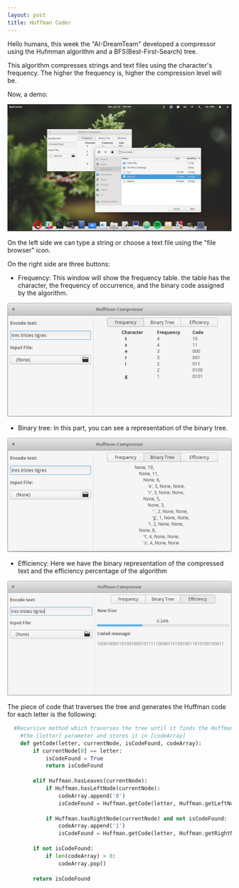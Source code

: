 ```yaml
---
layout: post
title: Huffman Coder
---
```

 
Hello humans, this week the "AI-DreamTeam" developed a compressor using the Hufmman algorithm and a BFS(Best-First-Search) tree. 

This algorithm compresses strings and text files using the character's frequency. The higher the frequency is, higher the compression level will be.

Now, a demo:

<img src="/images/fulls/P02_Huffman2.png" class="fit image">

On the left side we can type a string or choose a text file using the "file browser" icon.

On the right side are three buttons:

  - Frequency:  This window will show the frequency table. the table has the character, 
the frequency of occurrence, and the binary code assigned by the algorithm.

<img src="/images/fulls/P02_Frequency.png" class="fit image">

 - Binary tree:  In this part, you can see a representation of the binary tree.
  
<img src="/images/fulls/P02_Binary_tree.png" class="fit image">

 - Efficiency: Here we have the binary representation of the compressed text and the efficiency percentage of the algorithm
  
<img src="/images/fulls/P02_Efficiency.png" class="fit image">

The piece of code that traverses the tree and generates the Huffman code for each letter is the following:

```python
  #Recursive method which traverses the tree until it finds the Huffman code for
    #the [letter] parameter and stores it in [codeArray]
    def getCode(letter, currentNode, isCodeFound, codeArray):
        if currentNode[0] == letter:
            isCodeFound = True
            return isCodeFound

        elif Huffman.hasLeaves(currentNode):
            if Huffman.hasLeftNode(currentNode):
                codeArray.append('0')
                isCodeFound = Huffman.getCode(letter, Huffman.getLeftNode(currentNode), isCodeFound, codeArray)

            if Huffman.hasRightNode(currentNode) and not isCodeFound:
                codeArray.append('1')
                isCodeFound = Huffman.getCode(letter, Huffman.getRightNode(currentNode), isCodeFound, codeArray)

        if not isCodeFound:
            if len(codeArray) > 0:
                codeArray.pop()

        return isCodeFound
```
